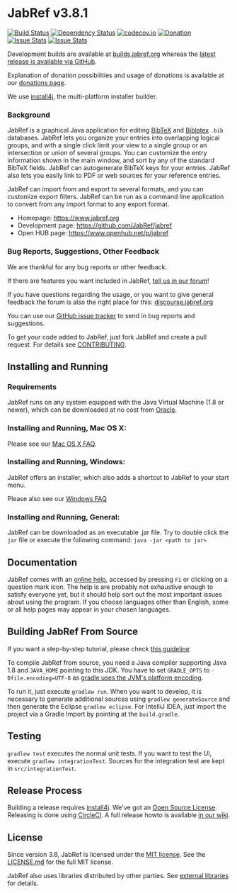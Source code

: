 # JabRef v3.8.1

[![Build Status](https://travis-ci.org/JabRef/jabref.svg?branch=master)](https://travis-ci.org/JabRef/jabref)
[![Dependency Status](https://www.versioneye.com/user/projects/557f2723386664002000009c/badge.svg?style=flat)](https://www.versioneye.com/user/projects/557f2723386664002000009c)
[![codecov.io](https://codecov.io/github/JabRef/jabref/coverage.svg?branch=master)](https://codecov.io/github/JabRef/jabref?branch=master)
[![Donation](https://img.shields.io/badge/donate-something-orange.svg)](https://donations.jabref.org)
[![Issue Stats](http://www.issuestats.com/github/jabref/jabref/badge/pr)](http://www.issuestats.com/github/jabref/jabref)
[![Issue Stats](http://www.issuestats.com/github/jabref/jabref/badge/issue)](http://www.issuestats.com/github/jabref/jabref)

Development builds are available at [builds.jabref.org](https://builds.jabref.org/master/) whereas the [latest release is available via GitHub](https://github.com/JabRef/jabref/releases/latest).

Explanation of donation possibilities and usage of donations is available at our [donations page](https://donations.jabref.org).

We use [install4j], the multi-platform installer builder.

### Background

JabRef is a graphical Java application for editing [BibTeX] and [Biblatex] `.bib` databases.
JabRef lets you organize your entries into overlapping logical groups, and with a single click limit your view to a single group or an intersection or union of several groups.
You can customize the entry information shown in the main window, and sort by any of the standard BibTeX fields.
JabRef can autogenerate BibTeX keys for your entries.
JabRef also lets you easily link to PDF or web sources for your reference entries.

JabRef can import from and export to several formats, and you can customize export filters.
JabRef can be run as a command line application to convert from any import format to any export format.

* Homepage: https://www.jabref.org
* Development page: https://github.com/JabRef/jabref
* Open HUB page: https://www.openhub.net/p/jabref

### Bug Reports, Suggestions, Other Feedback

We are thankful for any bug reports or other feedback.

If there are features you want included in JabRef, [tell us in our forum](http://discourse.jabref.org/c/features)!

If you have questions regarding the usage, or you want to give general feedback the forum is also the right place for this: [discourse.jabref.org](http://discourse.jabref.org/c/features)

You can use our [GitHub issue tracker](https://github.com/JabRef/jabref/issues) to send in bug reports and suggestions.

To get your code added to JabRef, just fork JabRef and create a pull request.
For details see [CONTRIBUTING](CONTRIBUTING.md).


## Installing and Running

### Requirements

JabRef runs on any system equipped with the Java Virtual Machine (1.8 or newer), which can be downloaded at no cost from [Oracle](http://www.oracle.com/technetwork/java/javase/downloads/index.html).

### Installing and Running, Mac OS X:

Please see our [Mac OS X FAQ](https://help.jabref.org/en/FAQosx).

### Installing and Running, Windows:

JabRef offers an installer, which also adds a shortcut to JabRef to your start menu.

Please also see our [Windows FAQ](https://help.jabref.org/en/FAQwindows)

### Installing and Running, General:

JabRef can be downloaded as an executable .jar file.
Try to double click the `jar` file or execute the following command:
     `java -jar <path to jar>`


## Documentation

JabRef comes with an [online help](https://help.jabref.org/), accessed by pressing `F1` or clicking on a question mark icon.
The help is are probably not exhaustive enough to satisfy everyone yet, but it should help sort out the most important issues about using the program. 
If you choose languages other than English, some or all help pages may appear in your chosen languages.


## Building JabRef From Source

If you want a step-by-step tutorial, please check [this guideline](https://github.com/JabRef/jabref/wiki/Guidelines-for-setting-up-a-local-workspace)

To compile JabRef from source, you need a Java compiler supporting Java 1.8 and `JAVA_HOME` pointing to this JDK.
You have to set `GRADLE_OPTS` to `-Dfile.encoding=UTF-8` as [gradle uses the JVM's platform encoding](https://discuss.gradle.org/t/is-there-a-way-to-tell-gradle-to-read-gradle-build-scripts-using-a-specified-encoding/7535).

To run it, just execute `gradlew run`.
When you want to develop, it is necessary to generate additional sources using `gradlew generateSource`
and then generate the Eclipse `gradlew eclipse`.
For IntelliJ IDEA, just import the project via a Gradle Import by pointing at the `build.gradle`.


## Testing

`gradlew test` executes the normal unit tests.
If you want to test the UI, execute `gradlew integrationTest`.
Sources for the integration test are kept in `src/integrationTest`.


## Release Process

Building a release requires [install4j]. We've got an [Open Source License](https://www.ej-technologies.com/buy/install4j/openSource).
Releasing is done using [CircleCI](https://circleci.com/gh/JabRef/jabref). A full release howto is available [in our wiki](https://github.com/JabRef/jabref/wiki/Releasing-a-new-Version).


## License

Since version 3.6, JabRef is licensed under the [MIT license](https://tldrlegal.com/license/mit-license).
See the [LICENSE.md](LICENSE.md) for the full MIT license.

JabRef also uses libraries distributed by other parties.
See [external libraries](external-libraries.txt) for details.

  [BibTeX]: https://www.ctan.org/pkg/bibtex
  [Biblatex]: https://www.ctan.org/pkg/biblatex
  [install4j]: https://www.ej-technologies.com/products/install4j/overview.html
  [JabRef]: http://www.jabref.org
